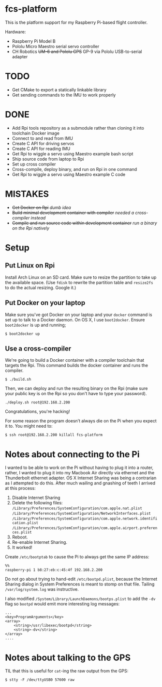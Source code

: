 # fcs-platform

This is the platform support for my Raspberry Pi-based flight controller.

Hardware:
 
 - Raspberry Pi Model B 
 - Pololu Micro Maestro serial servo controller
 - CH Robotics <strike>UM-6 and Pololu GPS</strike> GP-9 via Pololu USB-to-serial adapter
 
# TODO

 - Get CMake to export a statically linkable library
 - Get sending commands to the IMU to work properly

# DONE

 - Add Rpi tools repository as a submodule rather than cloning it into toolchain Docker image
 - Connect to and read from IMU
 - Create C API for driving servos
 - Create C API for reading IMU
 - Get Rpi to wiggle a servo using Maestro example bash script
 - Ship source code from laptop to Rpi
 - Set up cross compiler
 - Cross-compile, deploy binary, and run on Rpi in one command
 - Get Rpi to wiggle a servo using Maestro example C code
 
# MISTAKES

 - <strike>Get Docker on Rpi</strike> *dumb idea*
 - <strike>Build minimal development container with compiler</strike> *needed a cross-compiler instead*
 - <strike>Compile and run source code within development container</strike> *run a binary on the Rpi natively*

# Setup

## Put Linux on Rpi

Install Arch Linux on an SD card. Make sure to resize the partition to take up the available space. (Use `fdisk` to rewrite the partition table and `resize2fs` to do the actual resizing. Google it.)

## Put Docker on your laptop

Make sure you've got Docker on your laptop and your `docker` command is set up to talk to a Docker daemon. On OS X, I use `boot2docker`. Ensure `boot2docker` is up and running;

    $ boot2docker up

## Use a cross-compiler

We're going to build a Docker container with a compiler toolchain that targets the Rpi. This command builds the docker container and runs the compiler.

    $ ./build.sh

Then, we can deploy and run the resulting binary on the Rpi (make sure your public key is on the Rpi so you don't have to type your password).

    ./deploy.sh root@192.168.2.200

Congratulations, you're hacking!

For some reason the program doesn’t always die on the Pi when you expect it to. You might need to:

    $ ssh root@192.168.2.200 killall fcs-platform

# Notes about connecting to the Pi

I wanted to be able to work on the Pi without having to plug it into a router, rather, I wanted to plug it into my Macbook Air directly via ethernet and the Thunderbolt ethernet adapter. OS X Internet Sharing was being a contrarian as I attempted to do this. After much wailing and gnashing of teeth I arrived at this process:

 1. Disable Internet Sharing
 1. Delete the following files:
    `/Library/Preferences/SystemConfiguration/com.apple.nat.plist`
    `/Library/Preferences/SystemConfiguration/NetworkInterfaces.plist`
    `/Library/Preferences/SystemConfiguration/com.apple.network.identification.plist`
    `/Library/Preferences/SystemConfiguration/com.apple.airport.preferences.plist`
  1. Reboot.
  1. Re-enable Internet Sharing.
  1. It worked!
  
Create `/etc/bootptab` to cause the Pi to always get the same IP address:

    %%
    raspberry-pi 1 b8:27:eb:c:45:4f 192.168.2.200 

Do not go about trying to hand-edit `/etc/bootpd.plist`, because the Internet Sharing dialog in System Preferences is meant to stomp on that file. Tailing `/var/log/system.log` was instructive. 

I also modified `/System/Library/LaunchDaemons/bootps.plist` to add the `-dv` flag so `bootpd` would emit more interesting log messages:

    ...
    <key>ProgramArguments</key>
    <array>
        <string>/usr/libexec/bootpd</string>
        <string>-dv</string>
    </array>
    ....

# Notes about talking to the GPS

TIL that this is useful for `cat`-ing the raw output from the GPS:

    $ stty -F /dev/ttyUSB0 57600 raw